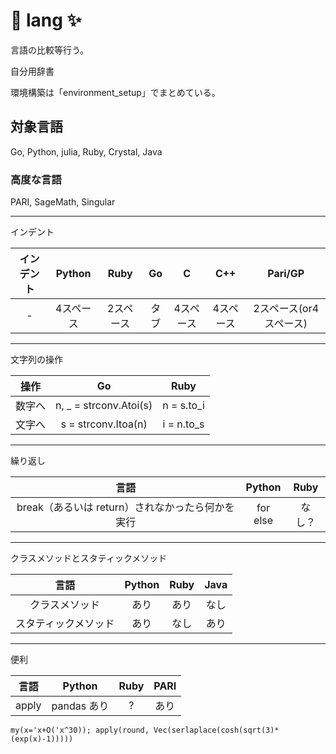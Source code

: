 # 🚀 lang ✨

言語の比較等行う。

自分用辞書

環境構築は「environment_setup」でまとめている。

## 対象言語

Go, Python, julia, Ruby, Crystal, Java

### 高度な言語

PARI, SageMath, Singular


--------------------

インデント

| インデント | Python | Ruby | Go | C | C++ | Pari/GP |
| :--: | :--: | :--: | :--: | :--: | :--: | :--: |
| - | 4スペース | 2スペース | タブ | 4スペース | 4スペース | 2スペース(or4スペース) |


--------------------

文字列の操作

| 操作 | Go | Ruby |
| :--: | :--: | :--: |
| 数字へ | n, _ = strconv.Atoi(s) | n = s.to_i |
| 文字へ | s = strconv.Itoa(n) | i = n.to_s |

--------------------

繰り返し

| 言語 | Python | Ruby |
| :--: | :--: | :--: |
|  break（あるいは return）されなかったら何かを実行 | for else | なし？ | 

--------------------

クラスメソッドとスタティックメソッド

| 言語 | Python | Ruby | Java |
| :--: | :--: | :--: | :--: |
| クラスメソッド | あり | あり | なし | 
| スタティックメソッド | あり | なし | あり |

--------------------

便利

| 言語 | Python | Ruby | PARI |
| :--: | :--: | :--: | :--: |
| apply | pandas あり | ? | あり | 

```PARI:apply
my(x='x+O('x^30)); apply(round, Vec(serlaplace(cosh(sqrt(3)*(exp(x)-1)))))
```


